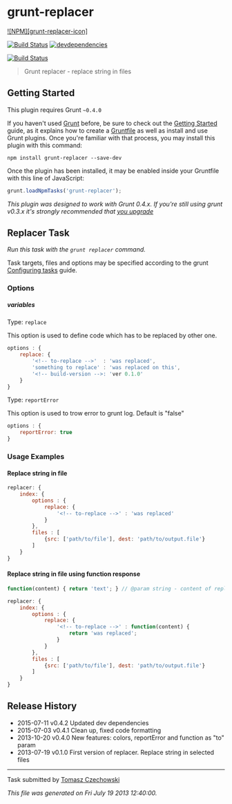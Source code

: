 # grunt-replacer 

[![NPM][grunt-replacer-icon]][grunt-replacer-url]

[![Build Status][grunt-replacer-ci-image]][grunt-replacer-ci-url]
[![devdependencies][grunt-replacer-devdependencies-image]][grunt-replacer-devdependencies-url]

[![Build Status](https://secure.travis-ci.org/tomaszczechowski/grunt-replacer.png?branch=master)](http://travis-ci.org/tomaszczechowski/grunt-replace)

> Grunt replacer - replace string in files

## Getting Started
This plugin requires Grunt `~0.4.0`

If you haven't used [Grunt](http://gruntjs.com/) before, be sure to check out the [Getting Started](http://gruntjs.com/getting-started) guide, as it explains how to create a [Gruntfile](http://gruntjs.com/sample-gruntfile) as well as install and use Grunt plugins. Once you're familiar with that process, you may install this plugin with this command:

```shell
npm install grunt-replacer --save-dev
```

Once the plugin has been installed, it may be enabled inside your Gruntfile with this line of JavaScript:

```js
grunt.loadNpmTasks('grunt-replacer');
```

*This plugin was designed to work with Grunt 0.4.x. If you're still using grunt v0.3.x it's strongly recommended that [you upgrade](http://gruntjs.com/upgrading-from-0.3-to-0.4)*

## Replacer Task

_Run this task with the `grunt replacer` command._

Task targets, files and options may be specified according to the grunt [Configuring tasks](http://gruntjs.com/configuring-tasks) guide.

### Options

##### variables
Type: `replace`

This option is used to define code which has to be replaced by other one.

```javascript
options : {
    replace: {
        '<!-- to-replace -->'  : 'was replaced',
        'something to replace' : 'was replaced on this',
        '<!-- build-version -->: 'ver 0.1.0'
    }
}
```

Type: `reportError`

This option is used to trow error to grunt log. Default is "false"

```javascript
options : {
    reportError: true
}
```

### Usage Examples

#### Replace string in file

```js
replacer: {
    index: {
        options : {
            replace: {
                '<!-- to-replace -->' : 'was replaced'
            }
        },
        files : [
            {src: ['path/to/file'], dest: 'path/to/output.file'}
        ]
    }
}
```

#### Replace string in file using function response

```js
function(content) { return 'text'; } // @param string - content of replacing file
```

```js
replacer: {
    index: {
        options : {
            replace: {
                '<!-- to-replace -->' : function(content) {
                    return 'was replaced';
                }
            }
        },
        files : [
            {src: ['path/to/file'], dest: 'path/to/output.file'}
        ]
    }
}
```

## Release History
 * 2015-07-11   v0.4.2   Updated dev dependencies
 * 2015-07-03   v0.4.1   Clean up, fixed code formatting
 * 2013-10-20   v0.4.0   New features: colors, reportError and function as "to" param
 * 2013-07-19   v0.1.0   First version of replacer. Replace string in selected files

---

Task submitted by [Tomasz Czechowski](http://czechowski.pl/)

*This file was generated on Fri July 19 2013 12:40:00.*

[grunt-replacer]: https://nodei.co/npm/grunt-replacer.png?downloads=true
[grunt-replacer-url]: https://npmjs.org/package/grunt-replacer
[grunt-replacer-ci-image]: https://secure.travis-ci.org/tomaszczechowski/grunt-replacer.png?branch=master
[grunt-replacer-ci-url]: http://travis-ci.org/tomaszczechowski/grunt-replacer
[grunt-replacer-devdependencies-image]: https://david-dm.org/tomaszczechowski/grunt-replacer/dev-status.png
[grunt-replacer-devdependencies-url]: https://david-dm.org/tomaszczechowski/grunt-replacer#info=devDependencies
